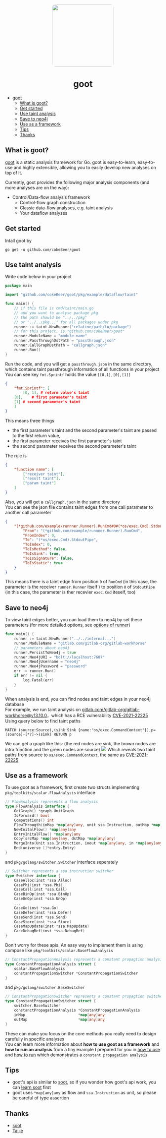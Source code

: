 <div align="center">
  <img src="goot-logo.png" height="200" style="border-radius:10px;">

 # goot
</div>

- [goot](#goot)
	- [What is goot?](#what-is-goot)
	- [Get started](#get-started)
	- [Use taint analysis](#use-taint-analysis)
	- [Save to neo4j](#save-to-neo4j)
	- [Use as a framework](#use-as-a-framework)
	- [Tips](#tips)
	- [Thanks](#thanks)
## What is goot?

[goot](https://github.com/cokeBeer/goot) is a static analysis framework for Go. goot is easy-to-learn, easy-to-use and highly extensible, allowing you to easily develop new analyses on top of it.

Currently, goot provides the following major analysis components (and more analyses are on the way):

- Control/Data-flow analysis framework
  - Control-flow graph construction
  - Classic data-flow analyses, e.g. taint analysis
  - Your dataflow analyses

## Get started

Intall goot by

```
go get -u github.com/cokeBeer/goot
```

##  Use taint analysis
Write code below in your project
```go
package main

import "github.com/cokeBeer/goot/pkg/example/dataflow/taint"

func main() {
	// if this file is cmd/taint/main.go
	// and you want to analyse package pkg
	// the path should be "../../pkg"
	// or "../../pkg..." for all packages under pkg
	runner := taint.NewRunner("relative/path/to/package")
	// for this project, is "github.com/cokeBeer/goot"
	runner.ModuleName = "module-name"
	runner.PassThroughDstPath = "passthrough.json"
	runner.CallGraphDstPath = "callgraph.json"
	runner.Run()
}
```
Run the code, and you will get a `passthrough.json` in the same directory, which contains taint passthrough information of all functions in your project\
You can see key `fmt.Sprintf` holds the value `[[0,1],[0],[1]]`
```json
{
    "fmt.Sprintf": [
        [0, 1], # return value's taint
	[0],    # first parameter's taint
	[1]	# second parameter's taint
    ]
}
```
This means three things
- the first parameter's taint and the second parameter's taint are passed to the first return value,
- the first parameter receives the first parameter's taint
- the second parameter receives the second parameter's taint

The rule is 
```json
{
	"function name": [ 
		["receiver taint"],
		["result taint"],
		["param taint"] 
	]
}
```
Also, you will get a `callgraph.json` in the same directory\
You can see the json file contains taint edges from one call parameter to another call parameter
```json
{
    "(*github.com/example/runnner.Runner).RunCmd#0#(*os/exec.Cmd).StdoutPipe#0": {
        "From": "(*github.com/example/runnner.Runner).RunCmd",
        "FromIndex": 0,
        "To": "(*os/exec.Cmd).StdoutPipe",
        "ToIndex": 0,
        "ToIsMethod": false,
        "ToIsSink": true,
        "ToIsSignature": false,
        "ToIsStatic": true
    }
}
```
This means there is a taint edge from position `0` of `RunCmd` (in this case, the parameter is the receiver `runner.Runner` itself ) to position `0` of `StdoutPipe` (in this case, the parameter is ther recevier `exec.Cmd` iteself, too)

## Save to neo4j
To view taint edges better, you can load them to neo4j by set these parameters (for more detailed options, see [options of runner](pkg/example/dataflow/taint/README.md))
```go
func main() {
	runner := taint.NewRunner("../../internal...")
	runner.ModuleName = "gitlab.com/gitlab-org/gitlab-workhorse"
	// parameters about neo4j
	runner.PersistToNeo4j = true
	runner.Neo4jURI = "bolt://localhost:7687"
	runner.Neo4jUsername = "neo4j"
	runner.Neo4jPassword = "password"
	err := runner.Run()
	if err != nil {
		log.Fatal(err)
	}
}
```
When analysis is end, you can find nodes and taint edges in your neo4j database\
For example, we run taint analysis on [gitlab.com/gitlab-org/gitlab-workhorse@v13.10.0](https://gitlab.com/gitlab-org/gitlab/-/tree/v13.10.0-ee/workhorse)，which has a RCE vulnerability [CVE-2021-22225](https://hackerone.com/reports/1154542)\
Using query below to find taint paths
```
MATCH (source:Source),(sink:Sink {name:"os/exec.CommandContext"}),p=(source)-[*7]->(sink) RETURN p
```
We can get a graph like this: (the red nodes are sink, the brown nodes are intra function and the green nodes are source)
![](assets/images/workhorse.png)
Which reveals two taint paths from source to `os/exec.CommandContext`, the same as [CVE-2021-22225](https://hackerone.com/reports/1154542)
## Use as a framework
To use goot as a framework,  first create two structs implementing  `pkg/toolkits/scalar.FlowAnalysis` interface

```go
// FlowAnalysis represents a flow analysis
type FlowAnalysis interface {
	GetGraph() *graph.UnitGraph
	IsForward() bool
	Computations() int
	FlowThrougth(inMap *map[any]any, unit ssa.Instruction, outMap *map[any]any)
	NewInitalFlow() *map[any]any
	EntryInitalFlow() *map[any]any
	Copy(srcMap *map[any]any, dstMap *map[any]any)
	MergeInto(Unit ssa.Instruction, inout *map[any]any, in *map[any]any)
	End(universe []*entry.Entry)
}
```

and `pkg/golang/switcher.Switcher` interface seperately

```go
// Switcher represents a ssa instruction switcher
type Switcher interface {
	CaseAlloc(inst *ssa.Alloc)
	CasePhi(inst *ssa.Phi)
	CaseCall(inst *ssa.Call)
	CaseBinOp(inst *ssa.BinOp)
	CaseUnOp(inst *ssa.UnOp)
	...
	CaseGo(inst *ssa.Go)
	CaseDefer(inst *ssa.Defer)
	CaseSend(inst *ssa.Send)
	CaseStore(inst *ssa.Store)
	CaseMapUpdate(inst *ssa.MapUpdate)
	CaseDebugRef(inst *ssa.DebugRef)
}
```

Don't worry for these apis. An easy way to implement them is using compose like `pkg/toolkits/scalar.BaseFlowAnalysis`

```go
// ConstantPropagationAnalysis represents a constant propagtion analysis
type ConstantPropagationAnalysis struct {
	scalar.BaseFlowAnalysis
	constantPropagationSwitcher *ConstantPropagationSwitcher
}
```

and `pkg/golang/switcher.BaseSwitcher`

```go
// ConstantPropagationSwitcher represents a constant propagtion switcher
type ConstantPropagationSwitcher struct {
	switcher.BaseSwitcher
	constanctPropagationAnalysis *ConstantPropagationAnalysis
	inMap                        *map[any]any
	outMap                       *map[any]any
}
```

These can make you focus on the core methods you really need to design carefully in specific analyses\
You can learn more information about **how to use goot as a framework** and **how to run an analysis** from a tiny example I prepared for you in [how to use](pkg/example/dataflow/constantpropagation) and [how to run](cmd/constantpropagationanalysis/) which demonstrates a `constant propagation analysis`


## Tips

- goot's api is similar to [soot](https://github.com/soot-oss/soot), so if you wonder how goot's api work, you can [learn soot](https://github.com/soot-oss/soot/wiki/Implementing-an-intra-procedural-data-flow-analysis-in-Soot) first
- goot uses `*map[any]any` as flow and `ssa.Instruction` as unit, so please be careful of type assertion

## Thanks

- [soot](https://github.com/soot-oss/soot)
- [Tai-e](https://github.com/pascal-lab/Tai-e)
